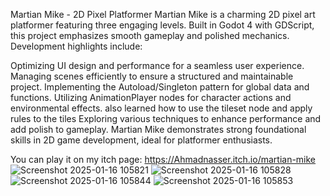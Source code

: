 Martian Mike - 2D Pixel Platformer
Martian Mike is a charming 2D pixel art platformer featuring three engaging levels. Built in Godot 4 with GDScript, this project emphasizes smooth gameplay and polished mechanics. Development highlights include:

Optimizing UI design and performance for a seamless user experience.
Managing scenes efficiently to ensure a structured and maintainable project.
Implementing the Autoload/Singleton pattern for global data and functions.
Utilizing AnimationPlayer nodes for character actions and environmental effects.
also learned how to use the tileset node and apply rules to the tiles
Exploring various techniques to enhance performance and add polish to gameplay.
Martian Mike demonstrates strong foundational skills in 2D game development, ideal for platformer enthusiasts.

You can play it on my itch page: https://Ahmadnasser.itch.io/martian-mike
![Screenshot 2025-01-16 105821](https://github.com/user-attachments/assets/49985444-ef37-4d53-9cd8-627417e42663)
![Screenshot 2025-01-16 105828](https://github.com/user-attachments/assets/39a3097f-a2cd-48d1-8925-1e86c3061159)
![Screenshot 2025-01-16 105844](https://github.com/user-attachments/assets/ed24dd36-9769-45c5-a78e-ffa40511808c)
![Screenshot 2025-01-16 105853](https://github.com/user-attachments/assets/6e783404-1cc2-47fb-a4d2-b88e05ffb751)
